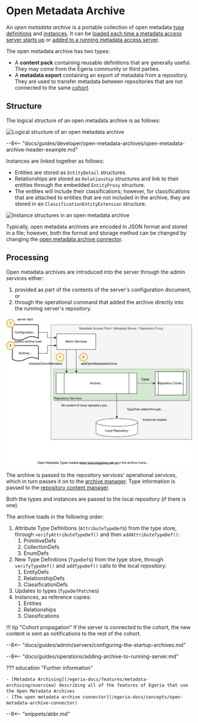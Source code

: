 <!-- SPDX-License-Identifier: CC-BY-4.0 -->
<!-- Copyright Contributors to the Egeria project. -->

# Open Metadata Archive

An *open metadata archive* is a portable collection of open metadata [type definitions](/egeria-docs/introduction/key-concepts/#metadata-types) and [instances](/egeria-docs/introduction/key-concepts/#metadata-instances).  It can be [loaded each time a metadata access server starts up](/egeria-docs/guides/admin/servers/configuring-a-metadata-access-store/#configure-metadata-to-load-on-startup) or [added to a running metadata access server](/egeria-docs/guides/operations/adding-archive-to-a-running-server).

The open metadata archive has two types:

- A **content pack** containing reusable definitions that are generally useful. They may come from the Egeria community or third parties.
- A **metadata export** containing an export of metadata from a repository. They are used to transfer metadata between repositories that are not connected to the same [cohort](/egeria-docs/services/omrs/cohort).

## Structure

The logical structure of an open metadata archive is as follows:

![Logical structure of an open metadata archive](/egeria-docs/guides/developer/open-metadata-archives/open-metadata-archive-structure.svg)

--8<-- "docs/guides/developer/open-metadata-archives/open-metadata-archive-header-example.md"

Instances are linked together as follows:

- Entities are stored as `EntityDetail` structures.
- Relationships are stored as `Relationship` structures and link to their entities through the embedded `EntityProxy` structure.
- The entities will include their classifications; however, for classifications that are attached to entities that are not included in the archive, they are stored in an `ClassificationEntityExtension` structure.

![Instance structures in an open metadata archive](/egeria-docs/guides/developer/open-metadata-archives/open-metadata-archive-instances.svg)

Typically, open metadata archives are encoded in JSON format and stored in a file; however, both the format and storage method can be changed by changing the [open metadata archive connector](/egeria-docs/concepts/open-metadata-archive-store-connector).


## Processing

Open metadata archives are introduced into the server through the admin services either:

1. provided as part of the contents of the server's configuration document, or
2. through the operational command that added the archive directly into the running server's repository.

![Processing of an open metadata archive](open-metadata-archive-processing.svg)

The archive is passed to the repository services' operational services, which in turn passes it on to the [archive manager](/egeria-docs/services/omrs/archive-manager). Type information is passed to the [repository content manager](../services/omrs/repository-content-manager.md).

Both the types and instances are passed to the local repository (if there is one).

The archive loads in the following order:

1. Attribute Type Definitions (`AttributeTypeDef`s) from the type store, through `verifyAttributeTypeDef()` and then `addAttributeTypeDef()`:
    1. PrimitiveDefs
    2. CollectionDefs
    3. EnumDefs
2. New Type Definitions (`TypeDef`s) from the type store, through `verifyTypeDef()` and `addTypeDef()` calls to the local repository:
    1. EntityDefs
    2. RelationshipDefs
    3. ClassificationDefs
3. Updates to types (`TypeDefPatch`es)
4. Instances, as reference copies:
    1. Entities
    2. Relationships
    3. Classifications

!!! tip "Cohort propagation"
    If the server is connected to the cohort, the new content is sent as notifications to the rest of the cohort.

--8<-- "docs/guides/admin/servers/configuring-the-startup-archives.md"

--8<-- "docs/guides/operations/adding-archive-to-running-server.md"

??? education "Further information"

    - [Metadata Archiving](/egeria-docs/features/metadata-archiving/overview) describing all of the features of Egeria that use the Open Metadata Archives
    - [The open metadata archive connector](/egeria-docs/concepts/open-metadata-archive-connector)

--8<-- "snippets/abbr.md"

